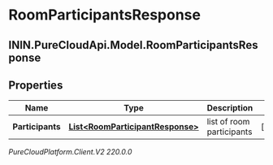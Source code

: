 # RoomParticipantsResponse

## ININ.PureCloudApi.Model.RoomParticipantsResponse

## Properties

|Name | Type | Description | Notes|
|------------ | ------------- | ------------- | -------------|
| **Participants** | [**List&lt;RoomParticipantResponse&gt;**](RoomParticipantResponse) | list of room participants | [optional] |



_PureCloudPlatform.Client.V2 220.0.0_
